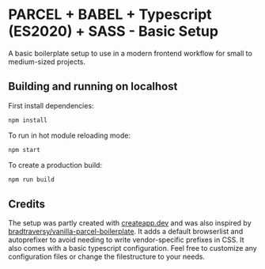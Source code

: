 # PARCEL + BABEL + Typescript (ES2020) + SASS - Basic Setup

A basic boilerplate setup to use in a modern frontend workflow for small to medium-sized projects.

## Building and running on localhost

First install dependencies:

```sh
npm install
```

To run in hot module reloading mode:

```sh
npm start
```

To create a production build:

```sh
npm run build
```

## Credits

The setup was partly created with [createapp.dev](https://createapp.dev/) and was also inspired by [bradtraversy/vanilla-parcel-boilerplate](https://github.com/bradtraversy/vanilla-parcel-boilerplate). It adds a default browserlist and autoprefixer to avoid needing to write vendor-specific prefixes in CSS. It also comes with a basic typescript configuration. Feel free to customize any configuration files or change the filestructure to your needs.
